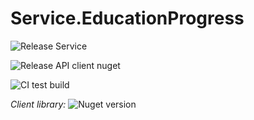 # Service.EducationProgress

![Release Service](https://github.com/MyJetWallet/Service.EducationProgress/workflows/Release%20Service/badge.svg)

![Release API client nuget](https://github.com/MyJetWallet/Service.EducationProgress/workflows/Release%20API%20client%20nuget/badge.svg)

![CI test build](https://github.com/MyJetWallet/Service.EducationProgress/workflows/CI%20test%20build/badge.svg)

*Client library:* ![Nuget version](https://img.shields.io/nuget/v/MyJetWallet.Service.EducationProgress.Client?label=MyJetWallet.Service.EducationProgress.Client&style=social)

